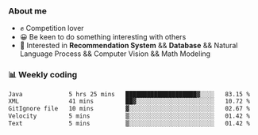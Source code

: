 ### About me

- ✊ Competition lover
- 😀 Be keen to do something interesting with others
- 🎈 Interested in **Recommendation System** && **Database** && Natural Language Process && Computer Vision && Math Modeling


### 📊 Weekly coding
<!--START_SECTION:waka-->

```txt
Java             5 hrs 25 mins   ████████████████████▓░░░░   83.15 %
XML              41 mins         ██▓░░░░░░░░░░░░░░░░░░░░░░   10.72 %
GitIgnore file   10 mins         ▓░░░░░░░░░░░░░░░░░░░░░░░░   02.67 %
Velocity         5 mins          ▒░░░░░░░░░░░░░░░░░░░░░░░░   01.42 %
Text             5 mins          ▒░░░░░░░░░░░░░░░░░░░░░░░░   01.42 %
```

<!--END_SECTION:waka-->

